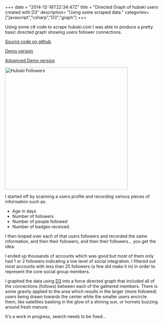 +++
date = "2014-12-16T22:34:47Z"
title = "Directed Graph of hubski users created with D3"
description= "Using some scraped data."
categories= ["javascript","csharp","D3","graph"]
+++

Using some c# code to scrape hubski.com I was able to produce a pretty basic directed graph showing users follower connections.


[Source code on github](https://github.com/SecretDeveloper/SocialGraph)

[Demo version](./hubski_graph.html)

[Advanced Demo version](./hubski_graph_advanced.html)

<a href="./hubski_graph.html">
<img src="http://i.imgur.com/Ko6TQQ3.png" title="Hubski Followers" width=400 height=400 /></a>

I started off by scanning a users profile and recording various pieces of information such as:
- Age in days
- Number of followers
- Number of people followed
- Number of badges received.

I then looped over each of that users followers and recorded the same information,  and then their followers, and then their followers...  you get the idea.

I ended up thousands of accounts which was good but most of them only had 1 or 2 followers indicating a low level of social integration.  I filtered out most accounts with less than 25 followers (a few did make it in) in order to represent the core social group members.

I graphed the data using <a href="http://d3js.org/">D3</a> into a force directed graph that included all of the connections (follows) between each of the gathered members.  There is some gravity applied to the area which results in the larger (more followed) users being drawn towards the center while the smaller users encircle them, like satellites basking in the glow of a shining sun, or hornets buzzing around fresh manure.

It's a work in progress, search needs to be fixed...
